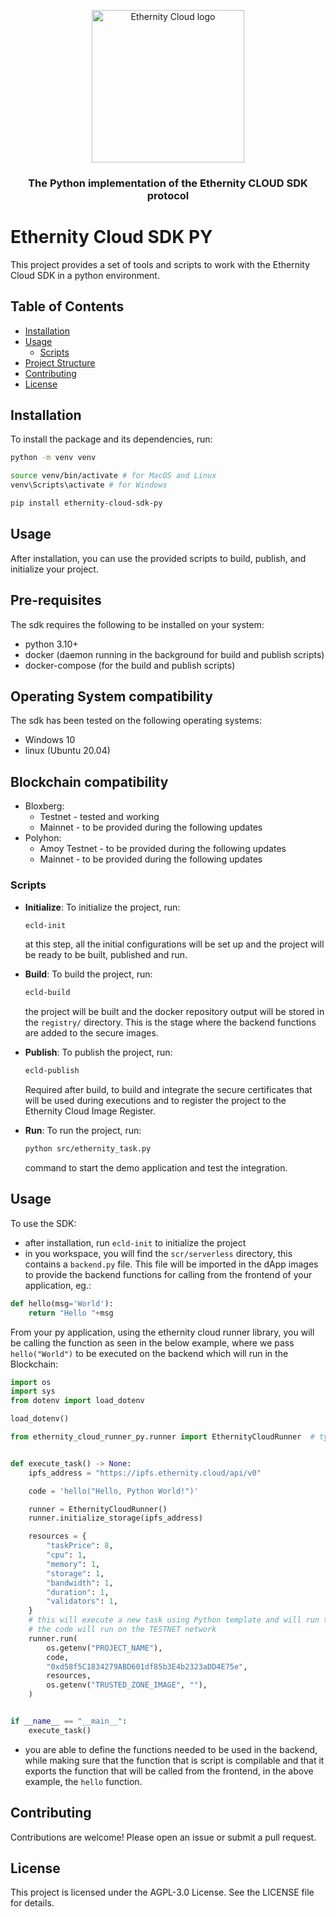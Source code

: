 
<p align="center">
  <a href="https://ethernity.cloud" title="Ethernity Cloud">
    <img src="https://ethernity.cloud/images/dark_gradient_logo.svg" alt="Ethernity Cloud logo" width="244" />
  </a>
</p>

<h3 align="center">The Python implementation of the Ethernity CLOUD SDK protocol</h3>

# Ethernity Cloud SDK PY

This project provides a set of tools and scripts to work with the Ethernity Cloud SDK in a python environment.

## Table of Contents

- [Installation](#installation)
- [Usage](#usage)
  - [Scripts](#scripts)
- [Project Structure](#project-structure)
- [Contributing](#contributing)
- [License](#license)

## Installation

To install the package and its dependencies, run:

```sh
python -m venv venv

source venv/bin/activate # for MacOS and Linux
venv\Scripts\activate # for Windows

pip install ethernity-cloud-sdk-py
```

## Usage

After installation, you can use the provided scripts to build, publish, and initialize your project.

## Pre-requisites
The sdk requires the following to be installed on your system:
- python 3.10+
- docker (daemon running in the background for build and publish scripts)
- docker-compose (for the build and publish scripts)


## Operating System compatibility
The sdk has been tested on the following operating systems:
- Windows 10
- linux (Ubuntu 20.04)

## Blockchain compatibility
- Bloxberg:
    - Testnet - tested and working
    - Mainnet - to be provided during the following updates
- Polyhon:
    - Amoy Testnet - to be provided during the following updates
    - Mainnet - to be provided during the following updates

### Scripts

- **Initialize**: To initialize the project, run:
  ```sh
  ecld-init
  ```
  at this step, all the initial configurations will be set up and the project will be ready to be built, published and run.

- **Build**: To build the project, run:
  ```sh
  ecld-build
  ```
    the project will be built and the docker repository output will be stored in the `registry/` directory. This is the stage where the backend functions are added to the secure images.

- **Publish**: To publish the project, run:
  ```sh
  ecld-publish
  ```
  Required after build, to build and integrate the secure certificates that will be used during executions and to register the project to the Ethernity Cloud Image Register.

- **Run**: To run the project, run:
  ```sh
  python src/ethernity_task.py
  ```
  command to start the demo application and test the integration.

## Usage

To use the SDK:
- after installation, run `ecld-init` to initialize the project
- in you workspace, you will find the `scr/serverless` directory, this contains a `backend.py` file. This file will be imported in the dApp images to provide the backend functions for calling from the frontend of your application, eg.:
```py
def hello(msg='World'):
    return "Hello "+msg
```
From your py application, using the ethernity cloud runner library, you will be calling the function as seen in the below example, where we pass `hello("World")` to be executed on the backend which will run in the Blockchain:
```py
import os
import sys
from dotenv import load_dotenv

load_dotenv()

from ethernity_cloud_runner_py.runner import EthernityCloudRunner  # type: ignore


def execute_task() -> None:
    ipfs_address = "https://ipfs.ethernity.cloud/api/v0"

    code = 'hello("Hello, Python World!")'

    runner = EthernityCloudRunner()
    runner.initialize_storage(ipfs_address)

    resources = {
        "taskPrice": 8,
        "cpu": 1,
        "memory": 1,
        "storage": 1,
        "bandwidth": 1,
        "duration": 1,
        "validators": 1,
    }
    # this will execute a new task using Python template and will run the code provided above
    # the code will run on the TESTNET network
    runner.run(
        os.getenv("PROJECT_NAME"),
        code,
        "0xd58f5C1834279ABD601df85b3E4b2323aDD4E75e",
        resources,
        os.getenv("TRUSTED_ZONE_IMAGE", ""),
    )


if __name__ == "__main__":
    execute_task()

```
- you are able to define the functions needed to be used in the backend, while making sure that the function that is script is compilable and that it exports the function that will be called from the frontend, in the above example, the `hello` function.

## Contributing

Contributions are welcome! Please open an issue or submit a pull request.

## License

This project is licensed under the AGPL-3.0 License. See the LICENSE file for details.
